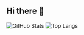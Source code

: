 ## Hi there 👋

<!--
**Soechka56/Soechka56** is a ✨ _special_ ✨ repository because its `README.md` (this file) appears on your GitHub profile.

Here are some ideas to get you started:

- 🔭 I’m currently working on ...
- 🌱 I’m currently learning ...
- 👯 I’m looking to collaborate on ...
- 🤔 I’m looking for help with ...
- 💬 Ask me about ...
- 📫 How to reach me: ...
- 😄 Pronouns: ...
- ⚡ Fun fact: ...
-->

![GitHub Stats](https://github-readme-stats.vercel.app/api?username=Soechka56&show_icons=true&include_all_commits=true&count_private=true)
![Top Langs](https://github-readme-stats.vercel.app/api/top-langs/?username=Soechka56&layout=compact&langs_count=8)
